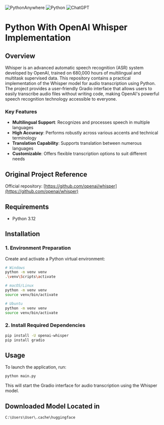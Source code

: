 ![PythonAnywhere](https://img.shields.io/badge/pythonanywhere-%232F9FD7.svg?style=for-the-badge&logo=pythonanywhere&logoColor=151515)
![Python](https://img.shields.io/badge/python-3670A0?style=for-the-badge&logo=python&logoColor=ffdd54)
![ChatGPT](https://img.shields.io/badge/chatGPT-74aa9c?style=for-the-badge&logo=openai&logoColor=white)


# Python With OpenAI Whisper Implementation

## Overview

Whisper is an advanced automatic speech recognition (ASR) system developed by OpenAI, trained on 680,000 hours of multilingual and multitask supervised data. This repository contains a practical implementation of the Whisper model for audio transcription using Python. The project provides a user-friendly Gradio interface that allows users to easily transcribe audio files without writing code, making OpenAI's powerful speech recognition technology accessible to everyone.

### Key Features

- **Multilingual Support**: Recognizes and processes speech in multiple languages
- **High Accuracy**: Performs robustly across various accents and technical terminology
- **Translation Capability**: Supports translation between numerous languages
- **Customizable**: Offers flexible transcription options to suit different needs

## Original Project Reference
Official repository: [https://github.com/openai/whisper](https://github.com/openai/whisper)

## Requirements
- Python 3.12

## Installation

### 1. Environment Preparation
Create and activate a Python virtual environment:
```bash
# Windows
python -m venv venv
.\venv\Scripts\activate

# macOS/Linux
python -m venv venv
source venv/bin/activate

# Ubuntu
python -m venv venv
source venv/bin/activate
```

### 2. Install Required Dependencies

```bash
pip install -U openai-whisper
pip install gradio
```

## Usage

To launch the application, run:

```bash
python main.py
```

This will start the Gradio interface for audio transcription using the Whisper model.

## Downloaded Model Located in 
```bash
C:\Users\User\.cache\huggingface
```